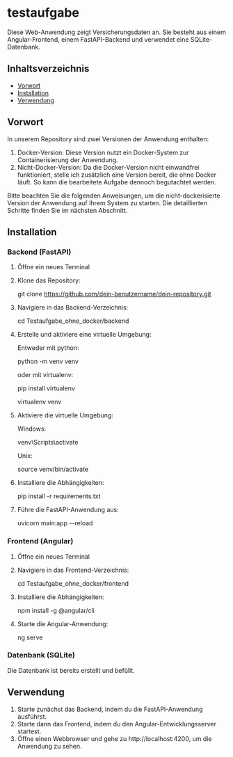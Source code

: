 # testaufgabe

Diese Web-Anwendung zeigt Versicherungsdaten an. Sie besteht aus einem Angular-Frontend, einem FastAPI-Backend und verwendet eine SQLite-Datenbank.

## Inhaltsverzeichnis
- [Vorwort](#vorwort)
- [Installation](#installation)
- [Verwendung](#verwendung)

## Vorwort


In unserem Repository sind zwei Versionen der Anwendung enthalten:

1. Docker-Version: Diese Version nutzt ein Docker-System zur Containerisierung der Anwendung.
2. Nicht-Docker-Version: Da die Docker-Version nicht einwandfrei funktioniert, stelle ich zusätzlich eine Version bereit, die ohne Docker läuft. So kann die bearbeitete Aufgabe dennoch begutachtet werden.

Bitte beachten Sie die folgenden Anweisungen, um die nicht-dockerisierte Version der Anwendung auf Ihrem System zu starten. Die detaillierten Schritte finden Sie im nächsten Abschnitt.

## Installation

### Backend (FastAPI)

1. Öffne ein neues Terminal

2. Klone das Repository:

   git clone https://github.com/dein-benutzername/dein-repository.git
   
3. Navigiere in das Backend-Verzeichnis:

   cd Testaufgabe_ohne_docker/backend

4. Erstelle und aktiviere eine virtuelle Umgebung:

   Entweder mit python:
   
   	python -m venv venv
   	
   oder mit virtualenv:
   
   	pip install virtualenv
   
   	virtualenv venv
  
5. Aktiviere die virtuelle Umgebung:
   
   Windows:
   
   	venv\Scripts\activate
   
   Unix:
   
   	source venv/bin/activate
   	
6. Installiere die Abhängigkeiten:
   
   pip install -r requirements.txt
   
7. Führe die FastAPI-Anwendung aus:
   
   uvicorn main:app --reload
   
### Frontend (Angular)

1. Öffne ein neues Terminal

2. Navigiere in das Frontend-Verzeichnis:
  
   cd Testaufgabe_ohne_docker/frontend
   
3. Installiere die Abhängigkeiten:
  
   npm install -g @angular/cli
   
4. Starte die Angular-Anwendung:
  
   ng serve

### Datenbank (SQLite)

Die Datenbank ist bereits erstellt und befüllt.

## Verwendung

1. Starte zunächst das Backend, indem du die FastAPI-Anwendung ausführst.
2. Starte dann das Frontend, indem du den Angular-Entwicklungsserver startest.
3. Öffne einen Webbrowser und gehe zu http://localhost:4200, um die Anwendung zu sehen.
